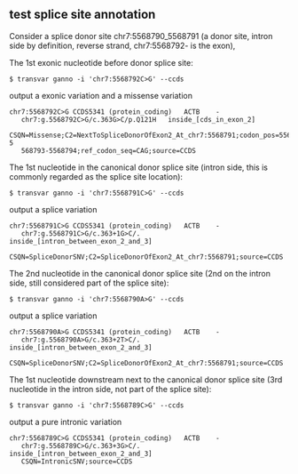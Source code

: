 ## test splice site annotation

Consider a splice donor site chr7:5568790_5568791 (a donor site, intron side by definition, reverse strand, chr7:5568792- is the exon),

The 1st exonic nucleotide before donor splice site:
```Shell
$ transvar ganno -i 'chr7:5568792C>G' --ccds
```
output a exonic variation and a missense variation
```text
chr7:5568792C>G	CCDS5341 (protein_coding)	ACTB	-
   chr7:g.5568792C>G/c.363G>C/p.Q121H	inside_[cds_in_exon_2]
   CSQN=Missense;C2=NextToSpliceDonorOfExon2_At_chr7:5568791;codon_pos=5568792-5
   568793-5568794;ref_codon_seq=CAG;source=CCDS
```

The 1st nucleotide in the canonical donor splice site (intron side, this is commonly regarded as the splice site location):
```Shell
$ transvar ganno -i 'chr7:5568791C>G' --ccds
```
output a splice variation
```text
chr7:5568791C>G	CCDS5341 (protein_coding)	ACTB	-
   chr7:g.5568791C>G/c.363+1G>C/.	inside_[intron_between_exon_2_and_3]
   CSQN=SpliceDonorSNV;C2=SpliceDonorOfExon2_At_chr7:5568791;source=CCDS
```

The 2nd nucleotide in the canonical donor splice site (2nd on the intron side, still considered part of the splice site):
```Shell
$ transvar ganno -i 'chr7:5568790A>G' --ccds
```
output a splice variation
```text
chr7:5568790A>G	CCDS5341 (protein_coding)	ACTB	-
   chr7:g.5568790A>G/c.363+2T>C/.	inside_[intron_between_exon_2_and_3]
   CSQN=SpliceDonorSNV;C2=SpliceDonorOfExon2_At_chr7:5568791;source=CCDS
```

The 1st nucleotide downstream next to the canonical donor splice site (3rd nucleotide in the intron side, not part of the splice site):
```Shell
$ transvar ganno -i 'chr7:5568789C>G' --ccds
```
output a pure intronic variation
```text
chr7:5568789C>G	CCDS5341 (protein_coding)	ACTB	-
   chr7:g.5568789C>G/c.363+3G>C/.	inside_[intron_between_exon_2_and_3]
   CSQN=IntronicSNV;source=CCDS
```

